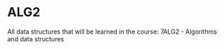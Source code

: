 # ALG2
All data structures that will be learned in the course: 7ALG2 - Algorithms and data structures


